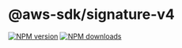 # @aws-sdk/signature-v4

[![NPM version](https://img.shields.io/npm/v/@aws-sdk/signature-v4/rc.svg)](https://www.npmjs.com/package/@aws-sdk/signature-v4)
[![NPM downloads](https://img.shields.io/npm/dm/@aws-sdk/signature-v4.svg)](https://www.npmjs.com/package/@aws-sdk/signature-v4)
